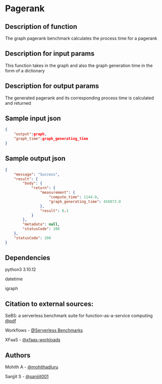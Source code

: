 # Pagerank

## Description of function
The graph pagerank benchmark calculates the process time for a pagerank 

## Description for input params 
This function takes in the graph and also the graph generation time in the form of a dictionary

## Description for output params
The generated pagerank and its corresponding process time is calculated and returned

## Sample input json

```json
{
    "output":graph,
    "graph_time":graph_generating_time  
}
```

## Sample output json

```json
{
    "message": "Success",
    "result": {
        "body": {
            "return": {
                "measurement": {
                    "compute_time": 1144.0,
                    "graph_generating_time": 458873.0
                },
                "result": 0.1
            }
        },
        "metadata": null,
        "statusCode": 200
    },
    "statusCode": 200
}
```
## Dependencies
python3 3.10.12

datetime

igraph

## Citation to external sources:

SeBS: a serverless benchmark suite for function-as-a-service computing [@pdf](https://dl.acm.org/doi/abs/10.1145/3464298.3476133)

Workflows - 
[@Serverless Benchmarks](https://github.com/spcl/serverless-benchmarks/tree/master)

XFaaS -
[@xfaas-workloads](https://github.com/dream-lab/xfaas-workloads) 

## Authors

Mohith A - [@mohithadluru](https://github.com/mohithadluru)

Sanjjit S - [@sanjjit001](https://github.com/sanjjit001)
